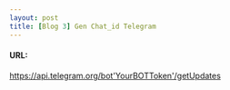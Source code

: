 ```yaml
---
layout: post
title: [Blog 3] Gen Chat_id Telegram
---
```


#### URL:
https://api.telegram.org/bot'YourBOTToken'/getUpdates



